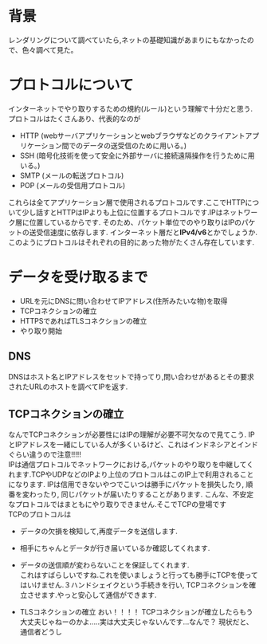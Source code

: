# 背景
レンダリングについて調べていたら,ネットの基礎知識があまりにもなかったので、色々調べて見た。

# プロトコルについて
インターネットでやり取りするための規約(ルール)という理解で十分だと思う.
プロトコルはたくさんあり、代表的なのが

- HTTP (webサーバアプリケーションとwebブラウザなどのクライアントアプリケーション間でのデータの送受信のために用いる。)
- SSH (暗号化技術を使って安全に外部サーバに接続遠隔操作を行うために用いる。)
- SMTP (メールの転送プロトコル)
- POP (メールの受信用プロトコル)  

これらは全てアプリケーション層で使用されるプロトコルです.ここでHTTPについて少し話すとHTTPはIPよりも上位に位置するプロトコルです.IPはネットワーク層に位置しているからです.
そのため、パケット単位でのやり取りはIPのパケットの送受信速度に依存します.
インターネット層だと**IPv4/v6**とかでしょうか.このようにプロトコルはそれぞれの目的にあった物がたくさん存在しています.

# データを受け取るまで
- URLを元にDNSに問い合わせてIPアドレス(住所みたいな物)を取得 
- TCPコネクションの確立
- HTTPSであればTLSコネクションの確立
- やり取り開始

## DNS
DNSはホスト名とIPアドレスをセットで持ってり,問い合わせがあるとその要求されたURLのホストを調べてIPを返す.

## TCPコネクションの確立
なんでTCPコネクションが必要性にはIPの理解が必要不可欠なので見てこう.
IPとIPアドレスを一緒にしている人が多くいるけど、これはインドネシアとインドぐらい違うので注意!!!!!  
IPは通信プロトコルでネットワークにおける,パケットのやり取りを中継してくれます.TCPやUDPなどのIPより上位のプロトコルはこのIP上で利用されることになります.
IPは信用できないやつでこいつは勝手にパケットを損失したり, 順番を変わったり, 同じパケットが届いたりすることがあります.
こんな、不安定なプロトコルではまともにやり取りできません.そこでTCPの登場です  
TCPのプロトコルは
- データの欠損を検知して,再度データを送信します.
- 相手にちゃんとデータが行き届いているか確認してくれます.
- データの送信順が変わらないことを保証してくれます.  
これはすばらしいですね.これを使いましょうと行っても勝手にTCPを使ってはいけません.３ハンドシェイクという手続きを行い, TCPコネクションを確立させます.やっと安心して通信ができます.

- TLSコネクションの確立
おい！！！！ TCPコネクションが確立したらもう大丈夫じゃねーのかよ.....実は大丈夫じゃないんです...なんで？
現状だと、通信者どうし
